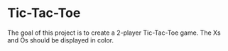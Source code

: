 # Tic-Tac-Toe

The goal of this project is to create a 2-player Tic-Tac-Toe game. 
The Xs and Os should be displayed in color.
